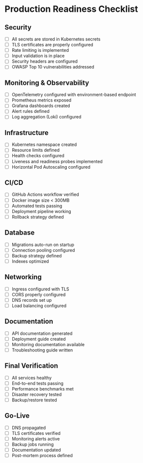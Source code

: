 # Production Readiness Checklist

## Security
- [ ] All secrets are stored in Kubernetes secrets
- [ ] TLS certificates are properly configured
- [ ] Rate limiting is implemented
- [ ] Input validation is in place
- [ ] Security headers are configured
- [ ] OWASP Top 10 vulnerabilities addressed

## Monitoring & Observability
- [ ] OpenTelemetry configured with environment-based endpoint
- [ ] Prometheus metrics exposed
- [ ] Grafana dashboards created
- [ ] Alert rules defined
- [ ] Log aggregation (Loki) configured

## Infrastructure
- [ ] Kubernetes namespace created
- [ ] Resource limits defined
- [ ] Health checks configured
- [ ] Liveness and readiness probes implemented
- [ ] Horizontal Pod Autoscaling configured

## CI/CD
- [ ] GitHub Actions workflow verified
- [ ] Docker image size < 300MB
- [ ] Automated tests passing
- [ ] Deployment pipeline working
- [ ] Rollback strategy defined

## Database
- [ ] Migrations auto-run on startup
- [ ] Connection pooling configured
- [ ] Backup strategy defined
- [ ] Indexes optimized

## Networking
- [ ] Ingress configured with TLS
- [ ] CORS properly configured
- [ ] DNS records set up
- [ ] Load balancing configured

## Documentation
- [ ] API documentation generated
- [ ] Deployment guide created
- [ ] Monitoring documentation available
- [ ] Troubleshooting guide written

## Final Verification
- [ ] All services healthy
- [ ] End-to-end tests passing
- [ ] Performance benchmarks met
- [ ] Disaster recovery tested
- [ ] Backup/restore tested

## Go-Live
- [ ] DNS propagated
- [ ] TLS certificates verified
- [ ] Monitoring alerts active
- [ ] Backup jobs running
- [ ] Documentation updated
- [ ] Post-mortem process defined

